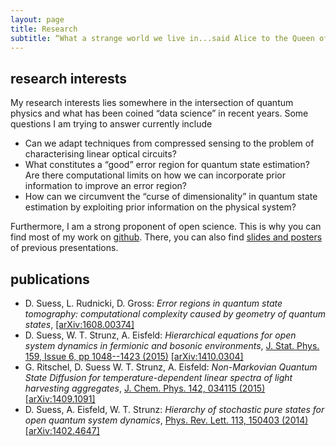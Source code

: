 ```yaml
---
layout: page
title: Research
subtitle: “What a strange world we live in...said Alice to the Queen of Hearts”
---
```


## research interests
My research interests lies somewhere in the intersection of quantum physics and what has been coined “data science” in recent years.
Some questions I am trying to answer currently include

- Can we adapt techniques from compressed sensing to the problem of characterising linear optical circuits?
- What constitutes a “good” error region for quantum state estimation? Are there computational limits on how we can incorporate prior information to improve an error region?
- How can we circumvent the “curse of dimensionality” in quantum state estimation by exploiting prior information on the physical system?


Furthermore, I am a strong proponent of open science.
This is why you can find most of my work on [github](https://github.com/dseuss).
There, you can also find [slides and posters](https://github.com/dseuss/presentations) of previous presentations.

## publications

- D. Suess, L. Rudnicki, D. Gross: _Error regions in quantum state tomography: computational complexity caused by geometry of quantum states_, [[arXiv:1608.00374]](http://arxiv.org/abs/1608.00374)
- D. Suess, W. T. Strunz, A. Eisfeld: _Hierarchical equations for open system dynamics in fermionic and bosonic environments_, [J. Stat. Phys. 159, Issue 6, pp 1048--1423 (2015)](http://dx.doi.org/10.1007/s10955-015-1236-7) [[arXiv:1410.0304]](http://arxiv.org/abs/1410.0304)
- G. Ritschel, D. Suess W. T. Strunz, A. Eisfeld:  _Non-Markovian Quantum State Diffusion for temperature-dependent linear spectra of light harvesting aggregates_, [J. Chem. Phys. 142, 034115 (2015)](http://dx.doi.org/10.1063/1.4905327) [[arXiv:1409.1091]](http://arxiv.org/abs/1409.1091)
- D. Suess, A. Eisfeld, W. T. Strunz: _Hierarchy of stochastic pure states for open quantum system dynamics_, [Phys. Rev. Lett. 113, 150403 (2014)](http://dx.doi.org/10.1103/PhysRevLett.113.150403) [[arXiv:1402.4647]](http://arxiv.org/abs/1402.4647)
